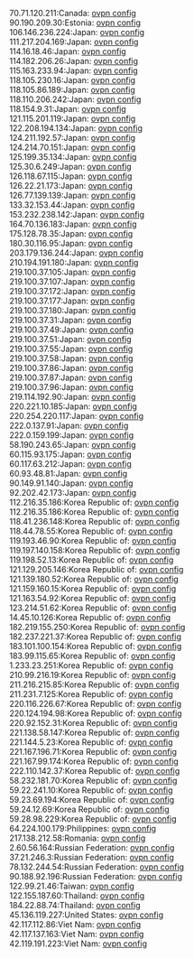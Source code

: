 70.71.120.211:Canada: [ovpn config](vpn/70_71_120_211.ovpn)  
90.190.209.30:Estonia: [ovpn config](vpn/90_190_209_30.ovpn)  
106.146.236.224:Japan: [ovpn config](vpn/106_146_236_224.ovpn)  
111.217.204.169:Japan: [ovpn config](vpn/111_217_204_169.ovpn)  
114.16.18.46:Japan: [ovpn config](vpn/114_16_18_46.ovpn)  
114.182.206.26:Japan: [ovpn config](vpn/114_182_206_26.ovpn)  
115.163.233.94:Japan: [ovpn config](vpn/115_163_233_94.ovpn)  
118.105.230.16:Japan: [ovpn config](vpn/118_105_230_16.ovpn)  
118.105.86.189:Japan: [ovpn config](vpn/118_105_86_189.ovpn)  
118.110.206.242:Japan: [ovpn config](vpn/118_110_206_242.ovpn)  
118.154.9.31:Japan: [ovpn config](vpn/118_154_9_31.ovpn)  
121.115.201.119:Japan: [ovpn config](vpn/121_115_201_119.ovpn)  
122.208.194.134:Japan: [ovpn config](vpn/122_208_194_134.ovpn)  
124.211.192.57:Japan: [ovpn config](vpn/124_211_192_57.ovpn)  
124.214.70.151:Japan: [ovpn config](vpn/124_214_70_151.ovpn)  
125.199.35.134:Japan: [ovpn config](vpn/125_199_35_134.ovpn)  
125.30.6.249:Japan: [ovpn config](vpn/125_30_6_249.ovpn)  
126.118.67.115:Japan: [ovpn config](vpn/126_118_67_115.ovpn)  
126.22.21.173:Japan: [ovpn config](vpn/126_22_21_173.ovpn)  
126.77.139.139:Japan: [ovpn config](vpn/126_77_139_139.ovpn)  
133.32.153.44:Japan: [ovpn config](vpn/133_32_153_44.ovpn)  
153.232.238.142:Japan: [ovpn config](vpn/153_232_238_142.ovpn)  
164.70.136.183:Japan: [ovpn config](vpn/164_70_136_183.ovpn)  
175.128.78.35:Japan: [ovpn config](vpn/175_128_78_35.ovpn)  
180.30.116.95:Japan: [ovpn config](vpn/180_30_116_95.ovpn)  
203.179.136.244:Japan: [ovpn config](vpn/203_179_136_244.ovpn)  
210.194.191.180:Japan: [ovpn config](vpn/210_194_191_180.ovpn)  
219.100.37.105:Japan: [ovpn config](vpn/219_100_37_105.ovpn)  
219.100.37.107:Japan: [ovpn config](vpn/219_100_37_107.ovpn)  
219.100.37.172:Japan: [ovpn config](vpn/219_100_37_172.ovpn)  
219.100.37.177:Japan: [ovpn config](vpn/219_100_37_177.ovpn)  
219.100.37.180:Japan: [ovpn config](vpn/219_100_37_180.ovpn)  
219.100.37.31:Japan: [ovpn config](vpn/219_100_37_31.ovpn)  
219.100.37.49:Japan: [ovpn config](vpn/219_100_37_49.ovpn)  
219.100.37.51:Japan: [ovpn config](vpn/219_100_37_51.ovpn)  
219.100.37.55:Japan: [ovpn config](vpn/219_100_37_55.ovpn)  
219.100.37.58:Japan: [ovpn config](vpn/219_100_37_58.ovpn)  
219.100.37.86:Japan: [ovpn config](vpn/219_100_37_86.ovpn)  
219.100.37.87:Japan: [ovpn config](vpn/219_100_37_87.ovpn)  
219.100.37.96:Japan: [ovpn config](vpn/219_100_37_96.ovpn)  
219.114.192.90:Japan: [ovpn config](vpn/219_114_192_90.ovpn)  
220.221.10.185:Japan: [ovpn config](vpn/220_221_10_185.ovpn)  
220.254.220.117:Japan: [ovpn config](vpn/220_254_220_117.ovpn)  
222.0.137.91:Japan: [ovpn config](vpn/222_0_137_91.ovpn)  
222.0.159.199:Japan: [ovpn config](vpn/222_0_159_199.ovpn)  
58.190.243.65:Japan: [ovpn config](vpn/58_190_243_65.ovpn)  
60.115.93.175:Japan: [ovpn config](vpn/60_115_93_175.ovpn)  
60.117.63.212:Japan: [ovpn config](vpn/60_117_63_212.ovpn)  
60.93.48.81:Japan: [ovpn config](vpn/60_93_48_81.ovpn)  
90.149.91.140:Japan: [ovpn config](vpn/90_149_91_140.ovpn)  
92.202.42.173:Japan: [ovpn config](vpn/92_202_42_173.ovpn)  
112.216.35.186:Korea Republic of: [ovpn config](vpn/112_216_35_186.ovpn)  
112.216.35.186:Korea Republic of: [ovpn config](vpn/112_216_35_186.ovpn)  
118.41.236.148:Korea Republic of: [ovpn config](vpn/118_41_236_148.ovpn)  
118.44.78.55:Korea Republic of: [ovpn config](vpn/118_44_78_55.ovpn)  
119.193.46.90:Korea Republic of: [ovpn config](vpn/119_193_46_90.ovpn)  
119.197.140.158:Korea Republic of: [ovpn config](vpn/119_197_140_158.ovpn)  
119.198.52.13:Korea Republic of: [ovpn config](vpn/119_198_52_13.ovpn)  
121.129.205.146:Korea Republic of: [ovpn config](vpn/121_129_205_146.ovpn)  
121.139.180.52:Korea Republic of: [ovpn config](vpn/121_139_180_52.ovpn)  
121.159.160.15:Korea Republic of: [ovpn config](vpn/121_159_160_15.ovpn)  
121.163.54.92:Korea Republic of: [ovpn config](vpn/121_163_54_92.ovpn)  
123.214.51.62:Korea Republic of: [ovpn config](vpn/123_214_51_62.ovpn)  
14.45.10.126:Korea Republic of: [ovpn config](vpn/14_45_10_126.ovpn)  
182.219.155.250:Korea Republic of: [ovpn config](vpn/182_219_155_250.ovpn)  
182.237.221.37:Korea Republic of: [ovpn config](vpn/182_237_221_37.ovpn)  
183.101.100.154:Korea Republic of: [ovpn config](vpn/183_101_100_154.ovpn)  
183.99.115.65:Korea Republic of: [ovpn config](vpn/183_99_115_65.ovpn)  
1.233.23.251:Korea Republic of: [ovpn config](vpn/1_233_23_251.ovpn)  
210.99.216.19:Korea Republic of: [ovpn config](vpn/210_99_216_19.ovpn)  
211.216.215.85:Korea Republic of: [ovpn config](vpn/211_216_215_85.ovpn)  
211.231.7.125:Korea Republic of: [ovpn config](vpn/211_231_7_125.ovpn)  
220.116.226.67:Korea Republic of: [ovpn config](vpn/220_116_226_67.ovpn)  
220.124.194.98:Korea Republic of: [ovpn config](vpn/220_124_194_98.ovpn)  
220.92.152.31:Korea Republic of: [ovpn config](vpn/220_92_152_31.ovpn)  
221.138.58.147:Korea Republic of: [ovpn config](vpn/221_138_58_147.ovpn)  
221.144.5.23:Korea Republic of: [ovpn config](vpn/221_144_5_23.ovpn)  
221.167.196.71:Korea Republic of: [ovpn config](vpn/221_167_196_71.ovpn)  
221.167.99.174:Korea Republic of: [ovpn config](vpn/221_167_99_174.ovpn)  
222.110.142.37:Korea Republic of: [ovpn config](vpn/222_110_142_37.ovpn)  
58.232.181.70:Korea Republic of: [ovpn config](vpn/58_232_181_70.ovpn)  
59.22.241.10:Korea Republic of: [ovpn config](vpn/59_22_241_10.ovpn)  
59.23.69.194:Korea Republic of: [ovpn config](vpn/59_23_69_194.ovpn)  
59.24.12.69:Korea Republic of: [ovpn config](vpn/59_24_12_69.ovpn)  
59.28.98.229:Korea Republic of: [ovpn config](vpn/59_28_98_229.ovpn)  
64.224.100.179:Philippines: [ovpn config](vpn/64_224_100_179.ovpn)  
217.138.212.58:Romania: [ovpn config](vpn/217_138_212_58.ovpn)  
2.60.56.164:Russian Federation: [ovpn config](vpn/2_60_56_164.ovpn)  
37.21.246.3:Russian Federation: [ovpn config](vpn/37_21_246_3.ovpn)  
78.132.244.54:Russian Federation: [ovpn config](vpn/78_132_244_54.ovpn)  
90.188.92.196:Russian Federation: [ovpn config](vpn/90_188_92_196.ovpn)  
122.99.21.46:Taiwan: [ovpn config](vpn/122_99_21_46.ovpn)  
122.155.187.60:Thailand: [ovpn config](vpn/122_155_187_60.ovpn)  
184.22.88.74:Thailand: [ovpn config](vpn/184_22_88_74.ovpn)  
45.136.119.227:United States: [ovpn config](vpn/45_136_119_227.ovpn)  
42.117.112.86:Viet Nam: [ovpn config](vpn/42_117_112_86.ovpn)  
42.117.137.163:Viet Nam: [ovpn config](vpn/42_117_137_163.ovpn)  
42.119.191.223:Viet Nam: [ovpn config](vpn/42_119_191_223.ovpn)  

